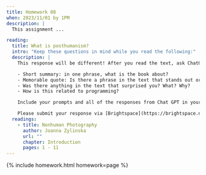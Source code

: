 ```yaml
---
title: Homework 08
when: 2023/11/01 by 1PM
description: |
  This assignment ...

reading:
  title: What is posthumanism?
  intro: "Keep these questions in mind while you read the following:"
  description: |
    This response will be different! After you read the text, ask ChatGPT to write a 200-word response using prompts that get it to cover some of the rubric we've been using:

    - Short summary: in one phrase, what is the book about?
    - Memorable quote: Is there a phrase in the text that stands out or captures its main idea?
    - Was there anything in the text that surprised you? What? Why?
    - How is this related to programming?

    Include your prompts and all of the responses from Chat GPT in your submission.

    Please submit your response via [Brightspace](https://brightspace.nyu.edu/d2l/home/312200).
  readings:
    - title: Nonhuman Photography
      author: Joanna Zylinska
      url: ""
      chapter: Introduction
      pages: 1 - 11
---
```

{% include homework.html homework=page %}
